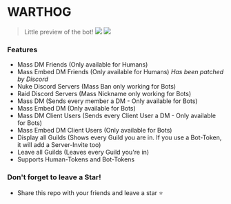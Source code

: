 # WARTHOG

> Little preview of the bot!
![](https://user-images.githubusercontent.com/78349534/178534254-b6988c60-1262-41da-a07f-e27a7685eba1.png)
![](https://user-images.githubusercontent.com/78349534/178532961-737a6147-47df-4d54-b1f2-0b8ec1604713.png)


### Features

- Mass DM Friends (Only available for Humans)
- Mass Embed DM Friends (Only available for Humans) *Has been patched by Discord*
- Nuke Discord Servers (Mass Ban only working for Bots)
- Raid Discord Servers (Mass Nickname only working for Bots)
- Mass DM (Sends every member a DM - Only available for Bots)
- Mass Embed DM (Only available for Bots)
- Mass DM Client Users (Sends every Client User a DM - Only available for Bots)
- Mass Embed DM Client Users (Only available for Bots)
- Display all Guilds (Shows every Guild you are in. If you use a Bot-Token, it will add a Server-Invite too)
- Leave all Guilds (Leaves every Guild you're in)
- Supports Human-Tokens and Bot-Tokens

### Don't forget to leave a Star!

- Share this repo with your friends and leave a star ⭐️
